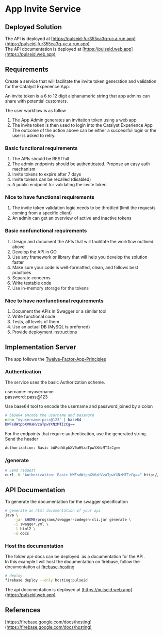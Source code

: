 # App Invite Service

## Deployed Solution

The API is deployed at [https://pulseid-fur355ca3q-uc.a.run.app](https://pulseid-fur355ca3q-uc.a.run.app)  
The API documentation is deployed at [https://pulseid.web.app](https://pulseid.web.app)

## Requirements

Create a service that will facilitate the invite token generation and validation for the Catalyst Experience App.

An invite token is a 6 to 12 digit alphanumeric string that app admins can share with potential customers.

The user workflow is as follow

1. The App Admin generates an invitation token using a web app
2. The invite token is then used to login into the Catalyst Experience App
   The outcome of the action above can be either a successful login or the user is
   asked to retry.

### Basic functional requirements

1. The APIs should be RESTfull
2. The admin endpoints should be authenticated. Propose an easy auth mechanism
3. Invite tokens to expire after 7 days
4. Invite tokens can be recalled (disabled)
5. A public endpoint for validating the invite token

### Nice to have functional requirements

1. The invite token validation logic needs to be throttled (limit the requests coming from a specific client)
2. An admin can get an overview of active and inactive tokens

### Basic nonfunctional requirements

1. Design and document the APIs that will facilitate the workflow outlined above
2. Develop the API in GO
3. Use any framework or library that will help you develop the solution faster
4. Make sure your code is well-formatted, clean, and follows best practices
5. Separate concerns
6. Write testable code
7. Use in-memory storage for the tokens

### Nice to have nonfunctional requirements

1. Document the APIs in Swagger or a similar tool
2. Write functional code
3. Tests, all levels of them
4. Use an actual DB (MySQL is preferred)
5. Provide deployment instructions

## Implementation Server

The app follows the [Twelve-Factor-App-Principles](https://12factor.net/)

### Authentication

The service uses the basic Authorization scheme.

username: myusername  
password: pass@123

Use base64 tool to encode the username and password joined by a colon

```sh
# base64 encode the username and password
echo "myusername:pass@123" | base64 -
bWFsdWtpbXV0aHVzaTpwYXNzMTIzCg==
```

For the endpoints that require authentication, use the generated string. Send the header

```txt
Authorization: Basic bWFsdWtpbXV0aHVzaTpwYXNzMTIzCg==
```

### /generate

```sh
# Send request
curl -H "Authorization: Basic bWFsdWtpbXV0aHVzaTpwYXNzMTIzCg==" http://localhost:8080/generate
```

## API Documentation

To generate the documentation for the swagger specification

```sh
# generate an html documentation of your api
java \
    -jar $HOME/programs/swagger-codegen-cli.jar generate \
    -i swagger.yml \
    -l html2 \
    -o docs
```

### Host the documentation

The folder api-docs can be deployed. as a documentation for the API.  
In this example I will host the documentation on firebase, follow the documentation at [firebase-hosting][1]

```sh
# deploy
firebase deploy --only hosting:pulseid
```

The api documentation is deployed at [https://pulseid.web.app](https://pulseid.web.app)

## References

[https://firebase.google.com/docs/hosting](https://firebase.google.com/docs/hosting)

[1]: https://firebase.google.com/docs/hosting
